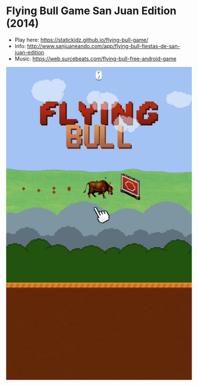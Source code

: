 # Flying Bull Game San Juan Edition (2014)

- Play here: https://statickidz.github.io/flying-bull-game/
- Info: http://www.sanjuaneando.com/app/flying-bull-fiestas-de-san-juan-edition
- Music: https://web.surcebeats.com/flying-bull-free-android-game

<img src="screenshot.jpg">
